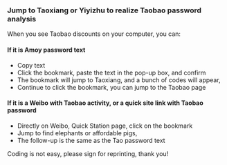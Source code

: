 ### Jump to Taoxiang or Yiyizhu to realize Taobao password analysis

When you see Taobao discounts on your computer, you can:

#### If it is Amoy password text

- Copy text
- Click the bookmark, paste the text in the pop-up box, and confirm
- The bookmark will jump to Taoxiang, and a bunch of codes will appear,
- Continue to click the bookmark, you can jump to the Taobao page

#### If it is a Weibo with Taobao activity, or a quick site link with Taobao password

- Directly on Weibo, Quick Station page, click on the bookmark
- Jump to find elephants or affordable pigs,
- The follow-up is the same as the Tao password text

Coding is not easy, please sign for reprinting, thank you!
